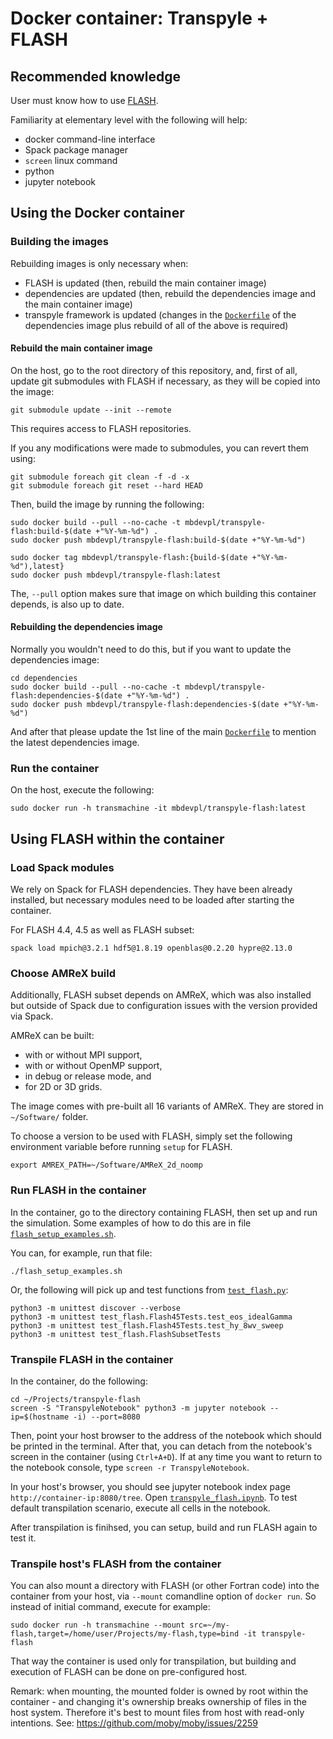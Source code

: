 # Docker container: Transpyle + FLASH


## Recommended knowledge

User must know how to use [FLASH](http://flash.uchicago.edu/site/flashcode/).

Familiarity at elementary level with the following will help:

* docker command-line interface
* Spack package manager
* `screen` linux command
* python
* jupyter notebook


## Using the Docker container


### Building the images

Rebuilding images is only necessary when:

* FLASH is updated (then, rebuild the main container image)
* dependencies are updated (then, rebuild the dependencies image and the main container image)
* transpyle framework is updated (changes in the [`Dockerfile`](dependencies/Dockerfile#L1)
  of the dependencies image plus rebuild of all of the above is required)


#### Rebuild the main container image

On the host, go to the root directory of this repository, and, first of all, update git submodules
with FLASH if necessary, as they will be copied into the image:

    git submodule update --init --remote

This requires access to FLASH repositories.

If you any modifications were made to submodules, you can revert them using:

    git submodule foreach git clean -f -d -x
    git submodule foreach git reset --hard HEAD

Then, build the image by running the following:

    sudo docker build --pull --no-cache -t mbdevpl/transpyle-flash:build-$(date +"%Y-%m-%d") .
    sudo docker push mbdevpl/transpyle-flash:build-$(date +"%Y-%m-%d")

    sudo docker tag mbdevpl/transpyle-flash:{build-$(date +"%Y-%m-%d"),latest}
    sudo docker push mbdevpl/transpyle-flash:latest

The, `--pull` option makes sure that image on which building this container depends, is also up to date.


#### Rebuilding the dependencies image

Normally you wouldn't need to do this, but if you want to update the dependencies image:

    cd dependencies
    sudo docker build --pull --no-cache -t mbdevpl/transpyle-flash:dependencies-$(date +"%Y-%m-%d") .
    sudo docker push mbdevpl/transpyle-flash:dependencies-$(date +"%Y-%m-%d")

And after that please update the 1st line of the main [`Dockerfile`](Dockerfile#L1) to mention
the latest dependencies image.


### Run the container

On the host, execute the following:

    sudo docker run -h transmachine -it mbdevpl/transpyle-flash:latest


## Using FLASH within the container


### Load Spack modules

We rely on Spack for FLASH dependencies. They have been already installed,
but necessary modules need to be loaded after starting the container.

For FLASH 4.4, 4.5 as well as FLASH subset:

    spack load mpich@3.2.1 hdf5@1.8.19 openblas@0.2.20 hypre@2.13.0


### Choose AMReX build

Additionally, FLASH subset depends on AMReX, which was also installed but outside of Spack due to
configuration issues with the version provided via Spack.

AMReX can be built:

- with or without MPI support,
- with or without OpenMP support,
- in debug or release mode, and
- for 2D or 3D grids.

The image comes with pre-built all 16 variants of AMReX. They are stored in `~/Software/` folder.

To choose a version to be used with FLASH, simply set the following environment variable before
running `setup` for FLASH.

    export AMREX_PATH=~/Software/AMReX_2d_noomp


### Run FLASH in the container

In the container, go to the directory containing FLASH, then set up and run the simulation.
Some examples of how to do this are in file [`flash_setup_examples.sh`](flash_setup_examples.sh).

You can, for example, run that file:

    ./flash_setup_examples.sh

Or, the following will pick up and test functions from [`test_flash.py`](test_flash.py):

    python3 -m unittest discover --verbose
    python3 -m unittest test_flash.Flash45Tests.test_eos_idealGamma
    python3 -m unittest test_flash.Flash45Tests.test_hy_8wv_sweep
    python3 -m unittest test_flash.FlashSubsetTests


### Transpile FLASH in the container

In the container, do the following:

    cd ~/Projects/transpyle-flash
    screen -S "TranspyleNotebook" python3 -m jupyter notebook --ip=$(hostname -i) --port=8080

Then, point your host browser to the address of the notebook which should be printed in the terminal.
After that, you can detach from the notebook's screen in the container (using `Ctrl+A+D`).
If at any time you want to return to the notebook console, type `screen -r TranspyleNotebook`.

In your host's browser, you should see jupyter notebook index page `http://container-ip:8080/tree`.
Open [`transpyle_flash.ipynb`](transpyle_flash.ipynb). To test default transpilation scenario,
execute all cells in the notebook.

After transpilation is finihsed, you can setup, build and run FLASH again to test it.


### Transpile host's FLASH from the container

You can also mount a directory with FLASH (or other Fortran code) into the container from your host,
via `--mount` comandline option of `docker run`. So instead of initial command, execute for example:

    sudo docker run -h transmachine --mount src=~/my-flash,target=/home/user/Projects/my-flash,type=bind -it transpyle-flash

That way the container is used only for transpilation, but building and execution of FLASH
can be done on pre-configured host.

Remark: when mounting, the mounted folder is owned by root within the container - and changing it's
ownership breaks ownership of files in the host system. Therefore it's best to mount files from
host with read-only intentions. See: https://github.com/moby/moby/issues/2259
